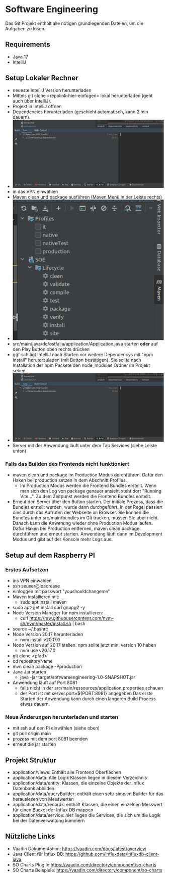 # Software Engineering
Das Git Projekt enthält alle nötigen grundlegenden Dateien, um die Aufgaben zu lösen.

## Requirements
- Java 17
- IntelliJ

## Setup Lokaler Rechner
- neueste IntelliJ Version herunterladen
- Mittels git clone \<repolink-hier-einfügen> lokal herunterladen \(geht auch über IntelliJ\).
- Projekt in IntelliJ öffnen
- Dependencies herunterladen (geschieht automatisch, kann 2 min dauern).
- <img src="/doc-images/build.png" width="500px">
- in das VPN einwählen
- Maven clean und package ausführen (Maven Menü in der Leiste rechts)
- <img src="/doc-images/maven.png" width="500px">
- src/main/java/de/ostfalia/application/Application.java starten <b>oder</b> auf den Play Button oben rechts drücken
- ggf schlägt IntelliJ nach Starten vor weitere Dependencys mit "npm install" heruterzuladen \(mit Button bestätigen\). Sie sollte nach Installation der npm Packete den node_modules Ordner im Projekt sehen.</br>
- <img src="/doc-images/build.png" width="500px">
- Server mit der Anwendung läuft unter dem Tab Services \(siehe Leiste unten\)

### Falls das Builden des Frontends nicht funktioniert 
- maven clean und package im Production Modus durchführen. Dafür den Haken bei production setzen in dem Abschnitt Profiles.
  -  Im Production Modus werden die Frontend Bundles erstellt. Wenn man sich den Log von package genauer ansieht
  steht dort "Running Vite...". Zu dem Zeitpunkt werden die Frontend Bundles erstellt.
- Erneut den Server über den Button starten. Der initiale Prozess, dass die Bundles erstellt werden, wurde dann durchgeführt.
In der Regel passiert dies durch das Aufrufen der Webseite im Browser. Sie können die Bundles unter src/main/bundles im Git tracken, müssen Sie aber nicht.
  Danach kann die Anwenung wieder ohne Production Modus laufen. Dafür Haken bei Production entfernen,
  maven clean package durchführen und erneut starten. Anwendung läuft dann im Development Modus und gibt auf der Konsole mehr Logs aus.

## Setup auf dem Raspberry PI
### Erstes Aufsetzen
- ins VPN einwählen
- ssh seuser@ipadresse
- einloggen mit passwort "youshouldchangeme"
- Maven installieren mit: 
  - sudo apt install maven
- sudo apt-get install curl gnupg2 -y
- Node Version Manager für npm installieren: 
  - curl https://raw.githubusercontent.com/nvm-sh/nvm/master/install.sh  | bash
- source ~/.bashrc
- Node Version 20.17 herunterladen
  - nvm install v20.17.0
- Node Version auf 20.17 stellen. npm sollte jetzt min. version 10 haben
  - nvm use v20.17.0
- git clone \<pfad\>
- cd repositoryName
- mvn clean package -Pproduction
- Java Jar starten
  - java -jar target/softwareengineering-1.0-SNAPSHOT.jar
- Anwendung läuft auf Port 8081
  - falls nicht in der src/main/ressources/application.properties schauen
  - der Port ist mit server.port=${PORT:8081} angegeben
Das erste Starten der Anwendung kann durch einen längeren Build Process etwas dauern.

### Neue Änderungen herunterladen und starten
- mit ssh auf den PI einwählen (siehe oben)
- git pull origin main 
- prozess mit dem port 8081 beenden
- erneut die jar starten

## Projekt Struktur
- application/views: Enthält alle Frontend Oberflächen
- application/data: Alle Logik Klassen liegen in diesem Verzeichnis
- application/data/entity: Klassen, die einzelne Objekte der Influx Datenbank abbilden
- application/data/queryBuilder: enthält einen sehr simplen Builder für das herauslesen von Messwerten
- application/data/records: enthält Klassen, die einen einzelnen Messwert für einen Bucket der Influx DB mappen
- application/data/service: hier liegen die Services, die sich um die Logik bei der Datenverwaltung kümmern

## Nützliche Links
- Vaadin Dokumentation: https://vaadin.com/docs/latest/overview
- Java Client für Influx DB: https://github.com/influxdata/influxdb-client-java
- SO Charts Plug In:https://vaadin.com/directory/component/so-charts
- SO Charts Beispiele: https://vaadin.com/directory/component/so-charts

